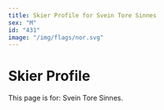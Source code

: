```yaml
---
title: Skier Profile for Svein Tore Sinnes
sex: "M"
id: "431"
image: "/img/flags/nor.svg" 
---
```


# Skier Profile

This page is for: Svein Tore Sinnes.
    